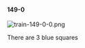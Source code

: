 #### 149-0
![train-149-0-0.png](https://github.com/lil-lab/nlvr/raw/master/nlvr/train/images/69/train-149-0-0.png "train-149-0-0.png")

There are 3 blue squares